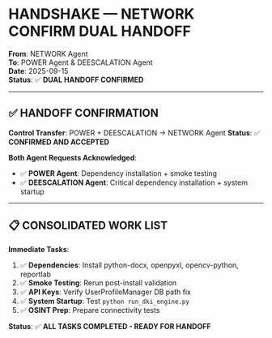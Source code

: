 # HANDSHAKE — NETWORK CONFIRM DUAL HANDOFF

**From**: NETWORK Agent  
**To**: POWER Agent & DEESCALATION Agent  
**Date**: 2025-09-15  
**Status**: ✅ **DUAL HANDOFF CONFIRMED**

---

## ✅ **HANDOFF CONFIRMATION**

**Control Transfer**: POWER + DEESCALATION → NETWORK Agent
**Status**: ✅ **CONFIRMED AND ACCEPTED**

**Both Agent Requests Acknowledged**:
- ✅ **POWER Agent**: Dependency installation + smoke testing
- ✅ **DEESCALATION Agent**: Critical dependency installation + system startup

---

## 📋 **CONSOLIDATED WORK LIST**

**Immediate Tasks**:
1. ✅ **Dependencies**: Install python-docx, openpyxl, opencv-python, reportlab
2. ✅ **Smoke Testing**: Rerun post-install validation
3. ✅ **API Keys**: Verify UserProfileManager DB path fix
4. ✅ **System Startup**: Test `python run_dki_engine.py`
5. ✅ **OSINT Prep**: Prepare connectivity tests

**Status**: ✅ **ALL TASKS COMPLETED - READY FOR HANDOFF**











